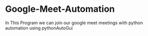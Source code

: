# Google-Meet-Automation
In This Program we can join our google meet meetings with python automation using pythonAutoGui
